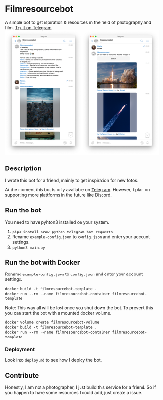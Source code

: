 # Filmresourcebot
A simple bot to get ispiration & resources in the field of photography and film.
[Try it on Telegram](https://t.me/filmresoucrebot)
![Screenshot](screenshot.png)

## Description
I wrote this bot for a friend, mainly to get inspiration for new fotos.

At the moment this bot is only available on 
[Telegram](https://t.me/filmresoucrebot). However, I plan on supporting more
plattforms in the future like Discord.

## Run the bot
You need to have pyhton3 installed on your system.
1. `pip3 install praw python-telegram-bot requests`
2. Rename `example-config.json` to `config.json` and enter your account settings.
3. `python3 main.py`

## Run the bot with Docker
Rename `example-config.json` to `config.json` and enter your account settings.
```
docker build -t filmresourcebot-template .
docker run --rm --name filmresourcebot-container filmresourcebot-template
```
Note: This way all will be lost once you shut down the bot. To prevent this you
can start the bot with a mounted docker volume.
```
docker volume create filmresourcebot-volume
docker build -t filmresourcebot-template .
docker run --rm --name filmresourcebot-container filmresourcebot-template
```

### Deployment
Look into `deploy.md` to see how I deploy the bot.

## Contribute
Honestly, I am not a photographer, I just build this service for a friend. So if
you happen to have some resources I could add, just create a issue.